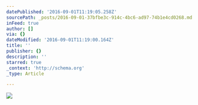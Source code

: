 ```yaml
---
datePublished: '2016-09-01T11:19:05.258Z'
sourcePath: _posts/2016-09-01-37bfbe3c-914c-4bc6-ad97-74b1e4cd0268.md
inFeed: true
author: []
via: {}
dateModified: '2016-09-01T11:19:00.164Z'
title: ''
publisher: {}
description: ''
starred: true
_context: 'http://schema.org'
_type: Article

---
```

![](https://the-grid-user-content.s3-us-west-2.amazonaws.com/52be1541-dcf8-40c3-999c-aac268d2d591.jpg)